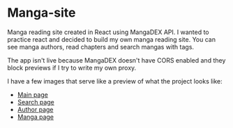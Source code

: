 # Manga-site

Manga reading site created in React using MangaDEX API. I wanted to practice react and decided to build my own manga reading site. You can see manga authors, read chapters and search mangas with tags. 

The app isn't live because MangaDEX doesn't have CORS enabled and they block previews if I try to write my own proxy.

I have a few images that serve like a preview of what the project looks like:

- <a href="https://cdn.discordapp.com/attachments/381173147728216084/994360832014155916/unknown.png">Main page</a>
- <a href="https://cdn.discordapp.com/attachments/381173147728216084/994360833482182686/unknown.png">Search page</a>
- <a href="https://cdn.discordapp.com/attachments/381173147728216084/994360832983040020/unknown.png">Author page</a>
- <a href="https://cdn.discordapp.com/attachments/381173147728216084/994360832660095028/unknown.png">Manga page</a>
